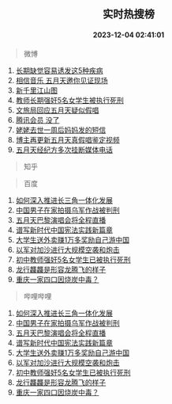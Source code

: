 <div align="center"><h2>实时热搜榜</h2><h4>2023-12-04 02:41:01</h4></div>

> 微博  

1. [长期缺觉容易诱发这5种疾病](https://s.weibo.com/weibo?q=%23%E9%95%BF%E6%9C%9F%E7%BC%BA%E8%A7%89%E5%AE%B9%E6%98%93%E8%AF%B1%E5%8F%91%E8%BF%995%E7%A7%8D%E7%96%BE%E7%97%85%23&t=31&band_rank=1&Refer=top)<br />
2. [相信音乐 五月天邀你见证现场](https://s.weibo.com/weibo?q=%E7%9B%B8%E4%BF%A1%E9%9F%B3%E4%B9%90%20%E4%BA%94%E6%9C%88%E5%A4%A9%E9%82%80%E4%BD%A0%E8%A7%81%E8%AF%81%E7%8E%B0%E5%9C%BA&t=31&band_rank=2&Refer=top)<br />
3. [新千里江山图](https://s.weibo.com/weibo?q=%23%E6%96%B0%E5%8D%83%E9%87%8C%E6%B1%9F%E5%B1%B1%E5%9B%BE%23&t=31&band_rank=3&Refer=top)<br />
4. [教师长期强奸5名女学生被执行死刑](https://s.weibo.com/weibo?q=%23%E6%95%99%E5%B8%88%E9%95%BF%E6%9C%9F%E5%BC%BA%E5%A5%B85%E5%90%8D%E5%A5%B3%E5%AD%A6%E7%94%9F%E8%A2%AB%E6%89%A7%E8%A1%8C%E6%AD%BB%E5%88%91%23&t=31&band_rank=4&Refer=top)<br />
5. [文旅局回应五月天疑似假唱](https://s.weibo.com/weibo?q=%23%E6%96%87%E6%97%85%E5%B1%80%E5%9B%9E%E5%BA%94%E4%BA%94%E6%9C%88%E5%A4%A9%E7%96%91%E4%BC%BC%E5%81%87%E5%94%B1%23&t=31&band_rank=5&Refer=top)<br />
6. [腾讯会员 没了](https://s.weibo.com/weibo?q=%E8%85%BE%E8%AE%AF%E4%BC%9A%E5%91%98%20%E6%B2%A1%E4%BA%86&t=31&band_rank=6&Refer=top)<br />
7. [姥姥去世一周后妈妈发的短信](https://s.weibo.com/weibo?q=%E5%A7%A5%E5%A7%A5%E5%8E%BB%E4%B8%96%E4%B8%80%E5%91%A8%E5%90%8E%E5%A6%88%E5%A6%88%E5%8F%91%E7%9A%84%E7%9F%AD%E4%BF%A1&t=31&band_rank=7&Refer=top)<br />
8. [博主再更新五月天真假唱鉴定视频](https://s.weibo.com/weibo?q=%23%E5%8D%9A%E4%B8%BB%E5%86%8D%E6%9B%B4%E6%96%B0%E4%BA%94%E6%9C%88%E5%A4%A9%E7%9C%9F%E5%81%87%E5%94%B1%E9%89%B4%E5%AE%9A%E8%A7%86%E9%A2%91%23&t=31&band_rank=8&Refer=top)<br />
9. [五月天经纪方多次挂断媒体电话](https://s.weibo.com/weibo?q=%23%E4%BA%94%E6%9C%88%E5%A4%A9%E7%BB%8F%E7%BA%AA%E6%96%B9%E5%A4%9A%E6%AC%A1%E6%8C%82%E6%96%AD%E5%AA%92%E4%BD%93%E7%94%B5%E8%AF%9D%23&t=31&band_rank=9&Refer=top)<br />

> 知乎  


> 百度  

1. [如何深入推进长三角一体化发展](https://www.baidu.com/s?wd=%E5%A6%82%E4%BD%95%E6%B7%B1%E5%85%A5%E6%8E%A8%E8%BF%9B%E9%95%BF%E4%B8%89%E8%A7%92%E4%B8%80%E4%BD%93%E5%8C%96%E5%8F%91%E5%B1%95&sa=fyb_news&rsv_dl=fyb_news)<br />
2. [中国男子在家拍摄乌军作战被判刑](https://www.baidu.com/s?wd=%E4%B8%AD%E5%9B%BD%E7%94%B7%E5%AD%90%E5%9C%A8%E5%AE%B6%E6%8B%8D%E6%91%84%E4%B9%8C%E5%86%9B%E4%BD%9C%E6%88%98%E8%A2%AB%E5%88%A4%E5%88%91&sa=fyb_news&rsv_dl=fyb_news)<br />
3. [五月天巴黎演唱会将全程直播](https://www.baidu.com/s?wd=%E4%BA%94%E6%9C%88%E5%A4%A9%E5%B7%B4%E9%BB%8E%E6%BC%94%E5%94%B1%E4%BC%9A%E5%B0%86%E5%85%A8%E7%A8%8B%E7%9B%B4%E6%92%AD&sa=fyb_news&rsv_dl=fyb_news)<br />
4. [谱写新时代中国宪法实践新篇章](https://www.baidu.com/s?wd=%E8%B0%B1%E5%86%99%E6%96%B0%E6%97%B6%E4%BB%A3%E4%B8%AD%E5%9B%BD%E5%AE%AA%E6%B3%95%E5%AE%9E%E8%B7%B5%E6%96%B0%E7%AF%87%E7%AB%A0&sa=fyb_news&rsv_dl=fyb_news)<br />
5. [大学生送外卖赚1万多奖励自己游中国](https://www.baidu.com/s?wd=%E5%A4%A7%E5%AD%A6%E7%94%9F%E9%80%81%E5%A4%96%E5%8D%96%E8%B5%9A1%E4%B8%87%E5%A4%9A%E5%A5%96%E5%8A%B1%E8%87%AA%E5%B7%B1%E6%B8%B8%E4%B8%AD%E5%9B%BD&sa=fyb_news&rsv_dl=fyb_news)<br />
6. [以军对加沙进行大规模空袭和炮击](https://www.baidu.com/s?wd=%E4%BB%A5%E5%86%9B%E5%AF%B9%E5%8A%A0%E6%B2%99%E8%BF%9B%E8%A1%8C%E5%A4%A7%E8%A7%84%E6%A8%A1%E7%A9%BA%E8%A2%AD%E5%92%8C%E7%82%AE%E5%87%BB&sa=fyb_news&rsv_dl=fyb_news)<br />
7. [初中教师强奸5名女学生已被执行死刑](https://www.baidu.com/s?wd=%E5%88%9D%E4%B8%AD%E6%95%99%E5%B8%88%E5%BC%BA%E5%A5%B85%E5%90%8D%E5%A5%B3%E5%AD%A6%E7%94%9F%E5%B7%B2%E8%A2%AB%E6%89%A7%E8%A1%8C%E6%AD%BB%E5%88%91&sa=fyb_news&rsv_dl=fyb_news)<br />
8. [龙行龘龘是形容龙腾飞的样子](https://www.baidu.com/s?wd=%E9%BE%99%E8%A1%8C%E9%BE%98%E9%BE%98%E6%98%AF%E5%BD%A2%E5%AE%B9%E9%BE%99%E8%85%BE%E9%A3%9E%E7%9A%84%E6%A0%B7%E5%AD%90&sa=fyb_news&rsv_dl=fyb_news)<br />
9. [重庆一家四口因烧炭中毒？](https://www.baidu.com/s?wd=%E9%87%8D%E5%BA%86%E4%B8%80%E5%AE%B6%E5%9B%9B%E5%8F%A3%E5%9B%A0%E7%83%A7%E7%82%AD%E4%B8%AD%E6%AF%92%EF%BC%9F&sa=fyb_news&rsv_dl=fyb_news)<br />

> 哔哩哔哩  

1. [如何深入推进长三角一体化发展](https://www.baidu.com/s?wd=%E5%A6%82%E4%BD%95%E6%B7%B1%E5%85%A5%E6%8E%A8%E8%BF%9B%E9%95%BF%E4%B8%89%E8%A7%92%E4%B8%80%E4%BD%93%E5%8C%96%E5%8F%91%E5%B1%95&sa=fyb_news&rsv_dl=fyb_news)<br />
2. [中国男子在家拍摄乌军作战被判刑](https://www.baidu.com/s?wd=%E4%B8%AD%E5%9B%BD%E7%94%B7%E5%AD%90%E5%9C%A8%E5%AE%B6%E6%8B%8D%E6%91%84%E4%B9%8C%E5%86%9B%E4%BD%9C%E6%88%98%E8%A2%AB%E5%88%A4%E5%88%91&sa=fyb_news&rsv_dl=fyb_news)<br />
3. [五月天巴黎演唱会将全程直播](https://www.baidu.com/s?wd=%E4%BA%94%E6%9C%88%E5%A4%A9%E5%B7%B4%E9%BB%8E%E6%BC%94%E5%94%B1%E4%BC%9A%E5%B0%86%E5%85%A8%E7%A8%8B%E7%9B%B4%E6%92%AD&sa=fyb_news&rsv_dl=fyb_news)<br />
4. [谱写新时代中国宪法实践新篇章](https://www.baidu.com/s?wd=%E8%B0%B1%E5%86%99%E6%96%B0%E6%97%B6%E4%BB%A3%E4%B8%AD%E5%9B%BD%E5%AE%AA%E6%B3%95%E5%AE%9E%E8%B7%B5%E6%96%B0%E7%AF%87%E7%AB%A0&sa=fyb_news&rsv_dl=fyb_news)<br />
5. [大学生送外卖赚1万多奖励自己游中国](https://www.baidu.com/s?wd=%E5%A4%A7%E5%AD%A6%E7%94%9F%E9%80%81%E5%A4%96%E5%8D%96%E8%B5%9A1%E4%B8%87%E5%A4%9A%E5%A5%96%E5%8A%B1%E8%87%AA%E5%B7%B1%E6%B8%B8%E4%B8%AD%E5%9B%BD&sa=fyb_news&rsv_dl=fyb_news)<br />
6. [以军对加沙进行大规模空袭和炮击](https://www.baidu.com/s?wd=%E4%BB%A5%E5%86%9B%E5%AF%B9%E5%8A%A0%E6%B2%99%E8%BF%9B%E8%A1%8C%E5%A4%A7%E8%A7%84%E6%A8%A1%E7%A9%BA%E8%A2%AD%E5%92%8C%E7%82%AE%E5%87%BB&sa=fyb_news&rsv_dl=fyb_news)<br />
7. [初中教师强奸5名女学生已被执行死刑](https://www.baidu.com/s?wd=%E5%88%9D%E4%B8%AD%E6%95%99%E5%B8%88%E5%BC%BA%E5%A5%B85%E5%90%8D%E5%A5%B3%E5%AD%A6%E7%94%9F%E5%B7%B2%E8%A2%AB%E6%89%A7%E8%A1%8C%E6%AD%BB%E5%88%91&sa=fyb_news&rsv_dl=fyb_news)<br />
8. [龙行龘龘是形容龙腾飞的样子](https://www.baidu.com/s?wd=%E9%BE%99%E8%A1%8C%E9%BE%98%E9%BE%98%E6%98%AF%E5%BD%A2%E5%AE%B9%E9%BE%99%E8%85%BE%E9%A3%9E%E7%9A%84%E6%A0%B7%E5%AD%90&sa=fyb_news&rsv_dl=fyb_news)<br />
9. [重庆一家四口因烧炭中毒？](https://www.baidu.com/s?wd=%E9%87%8D%E5%BA%86%E4%B8%80%E5%AE%B6%E5%9B%9B%E5%8F%A3%E5%9B%A0%E7%83%A7%E7%82%AD%E4%B8%AD%E6%AF%92%EF%BC%9F&sa=fyb_news&rsv_dl=fyb_news)<br />
